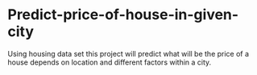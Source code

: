 # Predict-price-of-house-in-given-city
Using housing data set this project will predict what will be the price of a house depends on location and different factors within a city.
